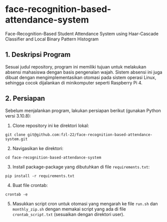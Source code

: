 # face-recognition-based-attendance-system
Face-Recognition-Based Student Attendance System using Haar-Cascade Classifier and Local Binary Pattern Histogram

## 1. Deskripsi Program
Sesuai judul repository, program ini memiliki tujuan untuk melakukan absensi mahasiswa dengan basis pengenalan wajah. Sistem absensi ini juga dibuat dengan mengimplementasikan otomasi pada sistem operasi Linux, sehingga cocok dijalankan di minikomputer seperti Raspberry Pi 4.

## 2. Persiapan
Sebelum menjalankan program, lakukan persiapan berikut (gunakan Python versi 3.10.8):

1. Clone repository ini ke direktori lokal:
`````
git clone git@github.com:fzl-22/face-recognition-based-attendance-system.git
`````

2. Navigasikan ke direktori:
`````
cd face-recognition-based-attendance-system
`````

3. Install package-package yang dibutuhkan di file `requirements.txt`:
`````
pip install -r requirements.txt
`````

4. Buat file crontab:
`````
crontab -e
`````

5. Masukkan script cron untuk otomasi yang mengarah ke file `run.sh` dan `monthly_zip.sh` dengan memakai script yang ada di file `crontab_script.txt` (sesuaikan dengan direktori user). 
